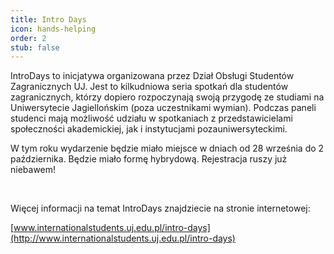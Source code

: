 ```yaml
---
title: Intro Days
icon: hands-helping
order: 2
stub: false
---
```

IntroDays to inicjatywa organizowana przez Dział Obsługi Studentów Zagranicznych UJ. Jest to kilkudniowa seria spotkań dla studentów zagranicznych, którzy dopiero rozpoczynają swoją przygodę ze studiami na Uniwersytecie Jagiellońskim (poza uczestnikami wymian). Podczas paneli studenci mają możliwość udziału w spotkaniach z przedstawicielami społeczności akademickiej, jak i instytucjami pozauniwersyteckimi. 



W tym roku wydarzenie będzie miało miejsce w dniach od 28 września do 2 października. Będzie miało formę hybrydową. Rejestracja ruszy już niebawem! 

  

Więcej informacji na temat IntroDays znajdziecie na stronie internetowej: 

[www.internationalstudents.uj.edu.pl/intro-days](http://www.internationalstudents.uj.edu.pl/intro-days)